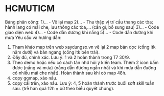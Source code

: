 # HCMUTICM
Bảng phân công:
1)... - Vẽ lại map
2)... - Thu thập vị trí cầu thang các tòa; hành lang có mái che, lưu thông các tòa,... (cần gì, bổ sung sau)
3)... - Code giao diện web 
4)... - Code dẫn đường khi nắng
5)... - Code dẫn đường khi mưa
Yêu cầu và hướng dẫn:
1) Tham khảo map trên web xaydungso.vn vẽ lại 2 map bản dọc (cổng ltk nằm dưới) và  bản ngang (cổng ltk bên trái).
2) Đầy đủ, chính xác. 
Lưu ý: 1 và 2 hoàn thành trong T7 30/9.
3) Theo demo hoặc nếu có cách tân nhớ hỏi ý kiến team. 
Thêm 2 icon bấm được (nắng và mưa) (nắng dẫn đường ngắn nhất và khi mưa dẫn đường có nhiều mái che nhất). Hoàn thành sau khi có map 48h.
4) copy ggmap, xào nấu.
5) copy cái trên, xào nấu.
Lưu ý: 4, 5 hoàn thành trước buổi soft skill tuần sau. (trễ hạn quá 12h = xử theo biểu quyết chung).
